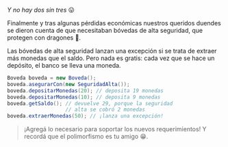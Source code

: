 _Y no hay dos sin tres_ :stuck_out_tongue:

Finalmente y tras algunas pérdidas económicas nuestros queridos duendes se dieron cuenta de que necesitaban bóvedas de alta seguridad, que protegen con dragones :dragon:. 

Las bóvedas de alta seguridad lanzan una excepción si se trata de extraer más monedas que el saldo. Pero nada es gratis: cada vez que se hace un depósito, el banco se lleva una moneda. 

```java
Boveda boveda = new Boveda();
boveda.asegurarCon(new SeguridadAlta());
boveda.depositarMonedas(20); // deposita 19 monedas
boveda.depositarMonedas(10); // deposita 9 monedas
boveda.getSaldo(); // devuelve 29, porque la seguridad 
                   // alta se cobró 2 monedas
boveda.extraerMonedas(50); // ¡lanza una excepción!
```

> ¡Agregá lo necesario para soportar los nuevos requerimientos! Y recordá que el polimorfismo es tu amigo :grin:.

